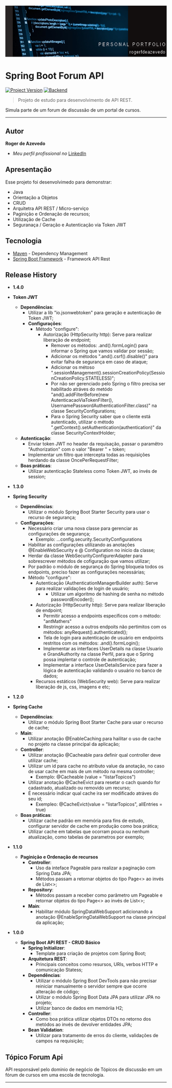 [![header][header-url]][header-link]

# Spring Boot Forum API
[![Project Version][version-image]][version-url]
[![Backend][Backend-image]][Backend-url]

> Projeto de estudo para desenvolvimento de API REST.

Simula parte de um forum de discussão de um portal de cursos.

---
## Autor

**Roger de Azevedo** 

* *Meu perfil profissional no* [LinkedIn][linkedin-url]

## Apresentação

Esse projeto foi desenvolvimedo para demonstrar:

* Java 
* Orientação a Objetos
* CRUD
* Arquitetra API REST / Micro-serviço
* Paginição e Ordenação de recursos;
* Utilização de Cache
* Seguranaça / Geração e Autenticação via Token JWT

## Tecnologia

* [Maven](https://maven.org/) - Dependency Management
* [Spring Boot Framework](https://https://start.spring.io/) - Framework API Rest

## Release History

* **1.4.0**
* **Token JWT**
  * **Dependências**:
    * Utilizar a lib "io.jsonwebtoken" para geração e autenticação de Token JWT;
    * **Configurações**:
      * Método "configure":        
        * Autorização (HttpSecurity http): Serve para realizar liberação de endpoint;  
          * Remover os métodos: .and().formLogin() para informar o Spring que vamos validar por sessão;
          * Adicionar os métodos ".and().csrf().disable()" para evitar falha de segurança em caso de ataque;
          * Adicionar os métoso ".sessionManagement().sessionCreationPolicy(SessionCreationPolicy.STATELESS)";
          * Por não ser gerenciado pelo Spring o filtro precisa ser habilitado atráves do metódo "and().addFilterBefore(new AutenticacaoViaTokenFilter(), UsernamePasswordAuthenticationFilter.class)" na classe SecurityConfigurations;
          * Para o Spring Security saber que o cliente está autenticado, utilizar o método ".getContext().setAuthentication(authentication)" da classe SecurityContextHolder;          
  * **Autenticação**:
    * Enviar token JWT no header da requisação, passar o paramêtro "Authorization" com o valor "Bearer " + token;
    * Implementar um filtro que intercepta todas as requisições herdando da classe OncePerRequestFilter;    
  * **Boas práticas**:
    * Utilizar autenticação Stateless como Token JWT, ao invés de session;


* **1.3.0**
* **Spring Security**
  * **Dependências**:
    * Utilizar o módulo Spring Boot Starter Security para usar o recurso de segurança;
  * **Configurações**:
    * Necessário criar uma nova classe para gerenciar as configurações de segurança;
      * Exemplo: ...config.security.SecurityConfigurations
    * Habilitar as configurações utilizando as anotações @EnableWebSecurity e @ Configuration no inicio da classe;
    * Herdar da classe WebSecurityConfigurerAdapter para sobrescrever métodos de cofiguração que vamos utilizar;
    * Por padrão o módulo de segurança do Spring bloqueia todos os endpoints, preciso fazer as configurações necessárias;
    * Método "configure": 
      * Autenticação (AuthenticationManagerBuilder auth): Serve para realizar validações de login de usuário;
        * * Utilizar um algoritmo de hashing de senha no método passwordEncoder();
      * Autorização (HttpSecurity http): Serve para realizar liberação de endpoint;
        * Permitir acesso a endpoints específicos com o método: "antMathers"
        * Restringir acesso a outros endpoits não pertimitos com os métodos: anyRequest().authenticated();
        * Tela de login para autenticação de usuário em endpoints restritos com os métodos: .and().formLogin();
        * Implementar as interfaces UserDetails na classe Usuario e GrandAuthority na classe Perfil, para que o Spring possa implentar o controle de autenticação;
        * Implementar a interface UserDetailsService para fazer a lógica de autenticação validando o usuário no banco de dados;        
      * Recursos estáticos (WebSecurity web): Serve para realizar liberação de js, css, imagens e etc;

* **1.2.0** 
* **Spring Cache**
  * **Dependências**:
      * Utilizar o módulo Spring Boot Starter Cache para usar o recurso de cache;      
  * **Main**:
    * Utilizar anotação @EnableCaching para hailitar o uso de cache no projeto na classe principal da aplicação;
  * **Controller**:
    * Utilizar anotação @Cacheable para definir qual controller deve utilizar cache;
    * Utilizar um id para cache no atributo value da anotação, no caso de usar cache em mais de um método na mesma controller;
      * Exemplo: @Cacheable (value = "listarTopicos")
    * Utilizar anotação @CacheEvict para resetar o cach quando for cadastrado, atualizado  ou removido um recurso;
    * É necessário indicar qual cache ira ser modificado atráves do seu id;
      * Exempleo: @CacheEvict(value = "listarTopicos", allEntries = true)
  * **Boas práticas**:
    * Utilizar cache padrão em memória para fins de estudo, configurar servidor de cache em produção como boa prática;
    * Utilizar cache em tabelas que ocorram pouca ou nenhum atualização, como tabelas de parametros por exemplo;

* **1.1.0**
  * **Paginição e Ordenação de recursos**
    * **Controller**: 
      * Uso da inteface Pageable para realizar a paginação com Spring Data JPA;
      * Métodos passam a retornar objetos do tipo Page<> ao invés de List<>;
    * **Repository**: 
      * Métodos passam a receber como parâmetro um Pageable e retornar objetos do tipo Page<> ao invés de List<>;
    * **Main**: 
      * Habilitar módulo SpringDataWebSupport adicionando a anotação @EnableSpringDataWebSupport na classe principal da aplicação;

* **1.0.0**
    * **Spring Boot API REST - CRUD Básico**
      * **Spring Initializer**: 
        * Template para criação de projetos com Spring Boot;
      * **Arquitetura REST**: 
        * Principais conceitos como resursos, URIs, verbos HTTP e comunicação Statess;     
      * **Dependências**: 
        * Utilizar o módulo Spring Boot DevTools para não precisar reiniciar manualmente o servidor sempre que ocorre alteração de código;
        * Utilizar o módulo Spring Boot Data JPA para utilizar JPA no projeto;
        * Utilizar banco de dados em memóriia H2;
      * **Controller**: 
        * Como boa prática utilizar objetos DTOs no retorno dos metódos ao invés de devolver entidades JPA;
      * **Bean Validation**: 
        * Utilizar para tratamento de erros do cliente, validações de campos na requisição;
   
      

## Tópico Forum Api

API responsável pelo dominio de negócio de Tópicos de discussão em um fórum de cursos em uma escola de tecnologia. 



---



<!-- Markdown link & img dfn's -->

[header-url]: github-template.png
[header-link]: https://github.com/alexandrerosseto

[repository-url]: https://github.com/alexandrerosseto/wbshopping

[cloud-provider-url]: https://wbshopping.herokuapp.com

[linkedin-url]: https://www.linkedin.com/in/alexandrerosseto

[wiki]: https://github.com/yourname/yourproject/wiki

[version-image]: https://img.shields.io/badge/Version-1.4.0-brightgreen?style=for-the-badge&logo=appveyor
[version-url]: https://img.shields.io/badge/version-1.4.0-green
[Backend-image]: https://img.shields.io/badge/Backend-Java%2011-important?style=for-the-badge
[Backend-url]: https://img.shields.io/badge/Backend-Java%2011-important?style=for-the-badge
